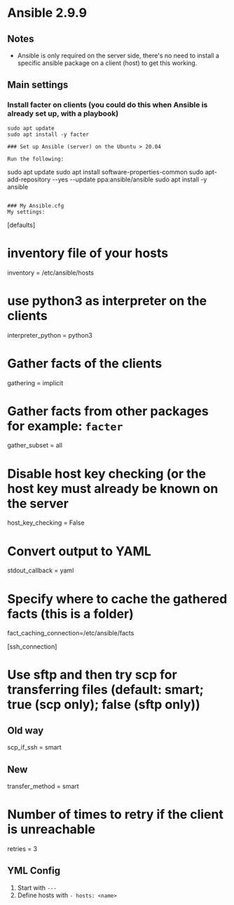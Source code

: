 # Ansible 2.9.9

## Notes
- Ansible is only required on the server side, there's no need to install a specific ansible package on a client (host) to get this working.

## Main settings
### Install facter on clients (you could do this when Ansible is already set up, with a playbook)
```
sudo apt update
sudo apt install -y facter

### Set up Ansible (server) on the Ubuntu > 20.04

Run the following:

```
sudo apt update
sudo apt install software-properties-common
sudo apt-add-repository --yes --update ppa:ansible/ansible
sudo apt install -y ansible
```

### My Ansible.cfg
My settings:
```
[defaults]
# inventory file of your hosts
inventory = /etc/ansible/hosts
# use python3 as interpreter on the clients
interpreter_python = python3
# Gather facts of the clients
gathering = implicit
# Gather facts from other packages for example: `facter`
gather_subset = all
# Disable host key checking (or the host key must already be known on the server
host_key_checking = False
# Convert output to YAML
stdout_callback = yaml
# Specify where to cache the gathered facts (this is a folder)
fact_caching_connection=/etc/ansible/facts

[ssh_connection]
# Use sftp and then try scp for transferring files (default: smart; true (scp only); false (sftp only))
## Old way
scp_if_ssh = smart
## New
transfer_method = smart
# Number of times to retry if the client is unreachable
retries = 3

## YML Config

1. Start with `---`
2. Define hosts with `- hosts: <name>`
